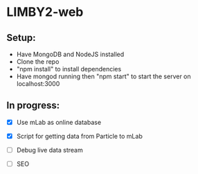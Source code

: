 # LIMBY2-web

## Setup:
 - Have MongoDB and NodeJS installed
 - Clone the repo
 - "npm install" to install dependencies
 - Have mongod running then "npm start" to start the server on localhost:3000

## In progress:

- [x] Use mLab as online database
- [x] Script for getting data from Particle to mLab
- [ ] Debug live data stream
- [ ] SEO

